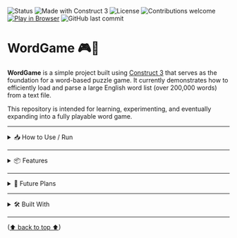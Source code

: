 ![Status](https://img.shields.io/badge/status-under--development-yellow)
![Made with Construct 3](https://img.shields.io/badge/built%20with-Construct%203-blue?logo=construct3)
![License](https://img.shields.io/badge/license-TBD-lightgrey)
![Contributions welcome](https://img.shields.io/badge/contributions-welcome-brightgreen)
[![Play in Browser](https://img.shields.io/badge/Play--Now-Browser-green?logo=google-chrome&logoColor=white)](https://<your-username>.github.io/WordGame/)
![GitHub last commit](https://img.shields.io/github/last-commit/hielo777/WordGame)

<a id="readme-top"></a>

# WordGame 🎮🧠

**WordGame** is a simple project built using [Construct 3](https://www.construct.net/) that serves as the foundation for a word-based puzzle game. It currently demonstrates how to efficiently load and parse a large English word list (over 200,000 words) from a text file.

This repository is intended for learning, experimenting, and eventually expanding into a fully playable word game.

---

<details>
<summary> 📥 How to Use / Run </summary>


1. Open the project with **Construct 3** (https://editor.construct.net/).
2. Run the layout or preview the project.
3. The game will load the word list automatically and store it for future use in gameplay.

> Make sure you have access to the internet or a licensed version of Construct 3 if using features that require it.
>> The basic versions of this projects should be under the free version restrictions, to allow anyone to check it out

<p align="right">(<a href="#readme-top">⬆  back to top  ⬆</a>)</p>
</details>

---

<details>
<summary> 📦 Features </summary>

- [x] Loads a large, ordered list of English words (200,000+ entries).
- [x] Lightweight and minimal use of Construct 3 events.
- [x] Designed to be modular and easy to expand into a full game.
- [x] Exported HTML files that can be used to test the game when deployed in a server.

<p align="right">(<a href="#readme-top">⬆  back to top  ⬆</a>)</p>
</details>

---

<details>
<summary> 🚧 Future Plans </summary>
## 

Planned features for upcoming versions include:

- [ ] A basic game mechanic that allows players to drag and arrange letters to form words.
- [ ] Real-time validation of user-created words against the loaded dictionary.
- [ ] Scoring, time-based challenges, and other gameplay elements.
- [ ] Improved UI/UX and mobile support.
- [ ] Add a *Publish* section detailing how to test a web version of the game.

<p align="right">(<a href="#readme-top">⬆  back to top  ⬆</a>)</p>
</details>

---

<details>
<summary> 🛠️ Built With </summary>

- [Construct 3](https://www.construct.net/) – Visual game engine used to create and manage the project.

A million thanks to the [Construct community](https://www.construct.net/en/forum) and to the kind people of [Scirra](https://www.construct.net/en).

<p align="right">(<a href="#readme-top">⬆  back to top  ⬆</a>)</p>
</details>

---



<p align="left">(<a href="#readme-top">⬆  back to top  ⬆</a>)</p>